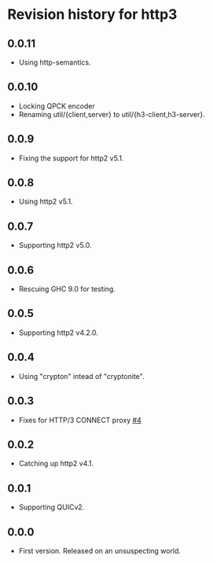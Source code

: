 # Revision history for http3

## 0.0.11

* Using http-semantics.

## 0.0.10

* Locking QPCK encoder
* Renaming util/{client,server} to util/{h3-client,h3-server}.

## 0.0.9

* Fixing the support for http2 v5.1.

## 0.0.8

* Using http2 v5.1.

## 0.0.7

* Supporting http2 v5.0.

## 0.0.6

* Rescuing GHC 9.0 for testing.

## 0.0.5

* Supporting http2 v4.2.0.

## 0.0.4

* Using "crypton" intead of "cryptonite".

## 0.0.3

* Fixes for HTTP/3 CONNECT proxy
  [#4](https://github.com/kazu-yamamoto/http3/pull/4)

## 0.0.2

* Catching up http2 v4.1.

## 0.0.1

* Supporting QUICv2.

## 0.0.0

* First version. Released on an unsuspecting world.
